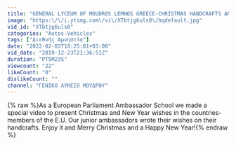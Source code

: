 ```yaml
---
title: "GENERAL LYCEUM OF MOUDROS LEMNOS GREECE-CHRISTMAS HANDCRAFTS AND WISHES"
image: "https:\/\/i.ytimg.com\/vi\/XTbtjg6uls0\/hqdefault.jpg"
vid_id: "XTbtjg6uls0"
categories: "Autos-Vehicles"
tags: ["Διεθνής Αμνηστία"]
date: "2022-02-03T18:25:01+03:00"
vid_date: "2019-12-23T21:36:51Z"
duration: "PT5M23S"
viewcount: "22"
likeCount: "0"
dislikeCount: ""
channel: "ΓΕΝΙΚΟ ΛΥΚΕΙΟ ΜΟΥΔΡΟΥ"
---
```

{% raw %}As a European Parliament Ambassador School we made a special video to present Christmas and New Year wishes in the countries-members of the E.U. Our junior ambassadors wrote their wishes on their handcrafts. Enjoy it and Merry Christmas and a Happy New Year!{% endraw %}
